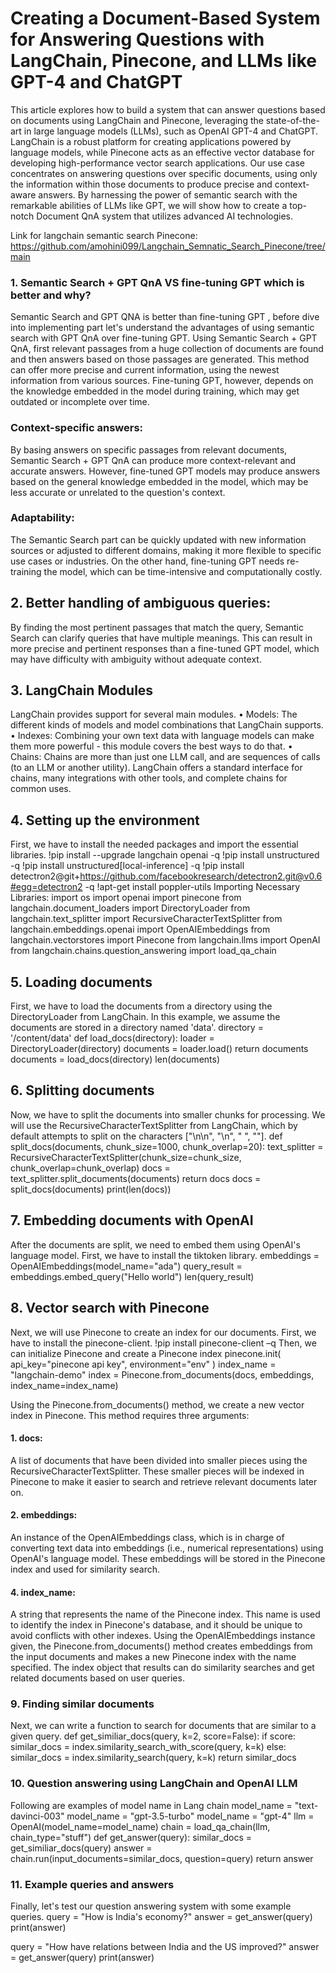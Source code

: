 # Creating a Document-Based System for Answering Questions with LangChain, Pinecone, and LLMs like GPT-4 and ChatGPT

This article explores how to build a system that can answer questions based on documents using LangChain and Pinecone, leveraging the state-of-the-art in large language models (LLMs), such as OpenAI GPT-4 and ChatGPT.
LangChain is a robust platform for creating applications powered by language models, while Pinecone acts as an effective vector database for developing high-performance vector search applications. Our use case concentrates on answering questions over specific documents, using only the information within those documents to produce precise and context-aware answers.
By harnessing the power of semantic search with the remarkable abilities of LLMs like GPT, we will show how to create a top-notch Document QnA system that utilizes advanced AI technologies.

Link for langchain semantic search Pinecone: https://github.com/amohini099/Langchain_Semnatic_Search_Pinecone/tree/main 

### 1. Semantic Search + GPT QnA VS fine-tuning GPT which is better and why?
Semantic Search and GPT QNA is better than fine-tuning GPT , before dive into implementing part let's understand the advantages of using semantic search with GPT QnA over fine-tuning GPT.
Using Semantic Search + GPT QnA, first relevant passages from a huge collection of documents are found and then answers based on those passages are generated. This method can offer more precise and current information, using the newest information from various sources. Fine-tuning GPT, however, depends on the knowledge embedded in the model during training, which may get outdated or incomplete over time.
### Context-specific answers:
By basing answers on specific passages from relevant documents, Semantic Search + GPT QnA can produce more context-relevant and accurate answers. However, fine-tuned GPT models may produce answers based on the general knowledge embedded in the model, which may be less accurate or unrelated to the question's context.
### Adaptability:
The Semantic Search part can be quickly updated with new information sources or adjusted to different domains, making it more flexible to specific use cases or industries. On the other hand, fine-tuning GPT needs re-training the model, which can be time-intensive and computationally costly.
## 2. Better handling of ambiguous queries:
By finding the most pertinent passages that match the query, Semantic Search can clarify queries that have multiple meanings. This can result in more precise and pertinent responses than a fine-tuned GPT model, which may have difficulty with ambiguity without adequate context.
## 3. LangChain Modules
LangChain  provides support for several main modules.
•	Models: The different kinds of models and model combinations that LangChain supports.
•	Indexes: Combining your own text data with language models can make them more powerful - this module covers the best ways to do that.
•	Chains: Chains are more than just one LLM call, and are sequences of calls (to an LLM or another utility). LangChain offers a standard interface for chains, many integrations with other tools, and complete chains for common uses.
## 4. Setting up the environment
First, we have to install the needed packages and import the essential libraries.
!pip install --upgrade langchain openai -q
!pip install unstructured -q
!pip install unstructured[local-inference] -q
!pip install detectron2@git+https://github.com/facebookresearch/detectron2.git@v0.6#egg=detectron2 -q
!apt-get install poppler-utils
Importing Necessary Libraries:
import os
import openai 
import pinecone
from langchain.document_loaders import DirectoryLoader
from langchain.text_splitter import RecursiveCharacterTextSplitter
from langchain.embeddings.openai import OpenAIEmbeddings
from langchain.vectorstores import Pinecone
from langchain.llms import OpenAI
from langchain.chains.question_answering import load_qa_chain
## 5. Loading documents
First, we have to load the documents from a directory using the DirectoryLoader from LangChain. In this example, we assume the documents are stored in a directory named 'data'.
directory = '/content/data'
def load_docs(directory):
  loader = DirectoryLoader(directory)
  documents = loader.load()
  return documents
documents = load_docs(directory)
len(documents)
## 6. Splitting documents
Now, we have to split the documents into smaller chunks for processing. We will use the RecursiveCharacterTextSplitter from LangChain, which by default attempts to split on the characters ["\n\n", "\n", " ", ""].
def split_docs(documents, chunk_size=1000, chunk_overlap=20):
  text_splitter = RecursiveCharacterTextSplitter(chunk_size=chunk_size, chunk_overlap=chunk_overlap)
  docs = text_splitter.split_documents(documents)
  return docs
docs = split_docs(documents)
print(len(docs))
## 7. Embedding documents with OpenAI
After the documents are split, we need to embed them using OpenAI's language model. First, we have to install the tiktoken library.
embeddings = OpenAIEmbeddings(model_name="ada")
query_result = embeddings.embed_query("Hello world")
len(query_result)
## 8. Vector search with Pinecone
Next, we will use Pinecone to create an index for our documents. First, we have to install the pinecone-client.
!pip install pinecone-client –q
Then, we can initialize Pinecone and create a Pinecone index
pinecone.init(
    api_key="pinecone api key",
    environment="env"
)
index_name = "langchain-demo"
index = Pinecone.from_documents(docs, embeddings, index_name=index_name)

Using the Pinecone.from_documents() method, we create a new vector index in Pinecone. This method requires three arguments:
#### 1.	docs: 
A list of documents that have been divided into smaller pieces using the RecursiveCharacterTextSplitter. These smaller pieces will be indexed in Pinecone to make it easier to search and retrieve relevant documents later on.
#### 2.	embeddings: 
An instance of the OpenAIEmbeddings class, which is in charge of converting text data into embeddings (i.e., numerical representations) using OpenAI's language model. These embeddings will be stored in the Pinecone index and used for similarity search.
#### 4.	index_name: 
A string that represents the name of the Pinecone index. This name is used to identify the index in Pinecone's database, and it should be unique to avoid conflicts with other indexes.
Using the OpenAIEmbeddings instance given, the Pinecone.from_documents() method creates embeddings from the input documents and makes a new Pinecone index with the name specified. The index object that results can do similarity searches and get related documents based on user queries.
### 9. Finding similar documents
Next, we can write a function to search for documents that are similar to a given query.
def get_similiar_docs(query, k=2, score=False):
  if score:
    similar_docs = index.similarity_search_with_score(query, k=k)
  else:
    similar_docs = index.similarity_search(query, k=k)
  return similar_docs
### 10. Question answering using LangChain and OpenAI LLM
Following are examples of model name in Lang chain 
model_name = "text-davinci-003"
model_name = "gpt-3.5-turbo"
model_name = "gpt-4"
llm = OpenAI(model_name=model_name)
chain = load_qa_chain(llm, chain_type="stuff")
def get_answer(query):
      similar_docs = get_similiar_docs(query)
      answer = chain.run(input_documents=similar_docs, question=query)
  return answer
### 11. Example queries and answers
Finally, let's test our question answering system with some example queries.
query = "How is India's economy?"
answer = get_answer(query)
print(answer)

query = "How have relations between India and the US improved?"
answer = get_answer(query)
print(answer)

